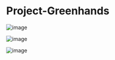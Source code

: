 # Project-Greenhands
![image](https://user-images.githubusercontent.com/105124943/209945442-79366e5d-e7b5-4302-a7a1-793bb909d68d.png)

![image](https://user-images.githubusercontent.com/105124943/209945479-21293926-67d8-4153-a210-052087df5515.png)

![image](https://user-images.githubusercontent.com/105124943/209945803-e2ab08d7-b7e0-4225-a424-812eeda1235c.png)

